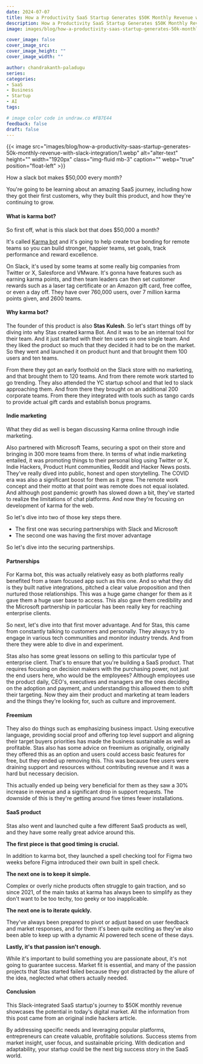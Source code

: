 ```yaml
---
date: 2024-07-07
title: How a Productivity SaaS Startup Generates $50K Monthly Revenue with Slack Integration
description: How a Productivity SaaS Startup Generates $50K Monthly Revenue with Slack Integration.
image: images/blog/how-a-productivity-saas-startup-generates-50k-monthly-revenue-with-slack-integration/1.webp

cover_image: false
cover_image_src: 
cover_image_height: ""
cover_image_width: ""

author: chandrakanth-paladugu
series: 
categories:
- SaaS
- Business
- Startup
- AI
tags:

# image color code in undraw.co #FB7E44 
feedback: false
draft: false
---
```


{{< image src="images/blog/how-a-productivity-saas-startup-generates-50k-monthly-revenue-with-slack-integration/1.webp" alt="alter-text" height="" width="1920px" class="img-fluid mb-3" caption="" webp="true" position="float-left" >}}

How a slack bot makes $50,000 every month?

You\'re going to be learning about an amazing SaaS journey, including how they got their first customers, why they built this product, and how they\'re continuing to grow. 

#### What is karma bot?

So first off, what is this slack bot that does $50,000 a month? 

It's called [Karma bot](https://karmabot.chat/) and it's going to help create true bonding for remote teams so you can build stronger, happier teams, set goals, track performance and reward excellence.

On Slack, it's used by some teams at some really big companies from Twitter or X, Salesforce and VMware. It's gonna have features such as earning karma points, and then team leaders can then set customer rewards such as a laser tag certificate or an Amazon gift card, free coffee, or even a day off. They have over 760,000 users, over 7 million karma points given, and 2600 teams.

#### Why karma bot?
The founder of this product is also **Stas Kulesh**. So let's start things off by diving into why Stas created karma Bot. And it was to be an internal tool for their team. And it just started with their ten users on one single team. And they liked the product so much that they decided it had to be on the market. So they went and launched it on product hunt and that brought them 100 users and ten teams.

From there they got an early foothold on the Slack store with no marketing, and that brought them to 120 teams. And from there remote work started to go trending. They also attended the YC startup school and that led to slack approaching them. And from there they brought on an additional 200 corporate teams. From there they integrated with tools such as tango cards to provide actual gift cards and establish bonus programs. 

#### Indie marketing
What they did as well is began discussing Karma online through indie marketing.

Also partnered with Microsoft Teams, securing a spot on their store and bringing in 300 more teams from there. In terms of what indie marketing entailed, it was promoting things to their personal blog using Twitter or X, Indie Hackers, Product Hunt communities, Reddit and Hacker News posts. They've really dived into public, honest and open storytelling. The COVID era was also a significant boost for them as it grew. The remote work concept and their motto at that point was remote does not equal isolated. And although post pandemic growth has slowed down a bit, they've started to realize the limitations of chat platforms. And now they're focusing on development of karma for the web. 

So let's dive into two of those key steps there.

- The first one was securing partnerships with Slack and Microsoft
- The second one was having the first mover advantage

So let's dive into the securing partnerships. 

#### Partnerships
For Karma bot, this was actually relatively easy as both platforms really benefited from a team focused app such as this one. And so what they did is they built native integrations, pitched a clear value proposition and then nurtured those relationships. This was a huge game changer for them as it gave them a huge user base to access. This also gave them credibility and the Microsoft partnership in particular has been really key for reaching enterprise clients.

So next, let's dive into that first mover advantage. And for Stas, this came from constantly talking to customers and personally. They always try to engage in various tech communities and monitor industry trends. And from there they were able to dive in and experiment. 

Stas also has some great lessons on selling to this particular type of enterprise client. That's to ensure that you're building a SaaS product. That requires focusing on decision makers with the purchasing power, not just the end users here, who would be the employees? Although employees use the product daily, CEO's, executives and managers are the ones deciding on the adoption and payment, and understanding this allowed them to shift their targeting. Now they aim their product and marketing at team leaders and the things they're looking for, such as culture and improvement. 

#### Freemium
They also do things such as emphasizing business impact. Using executive language, providing social proof and offering top level support and aligning their target buyers priorities has made the business sustainable as well as profitable. Stas also has some advice on freemium as originally, originally they offered this as an option and users could access basic features for free, but they ended up removing this. This was because free users were draining support and resources without contributing revenue and it was a hard but necessary decision.

This actually ended up being very beneficial for them as they saw a 30% increase in revenue and a significant drop in support requests. The downside of this is they're getting around five times fewer installations. 

#### SaaS product
Stas also went and launched quite a few different SaaS products as well, and they have some really great advice around this. 

**The first piece is that good timing is crucial.** 

In addition to karma bot, they launched a spell checking tool for Figma two weeks before Figma introduced their own built in spell check. 

**The next one is to keep it simple.**

Complex or overly niche products often struggle to gain traction, and so since 2021, of the main tasks at karma has always been to simplify as they don't want to be too techy, too geeky or too inapplicable. 

**The next one is to iterate quickly.** 

They've always been prepared to pivot or adjust based on user feedback and market responses, and for them it's been quite exciting as they've also been able to keep up with a dynamic AI powered tech scene of these days.

**Lastly, it's that passion isn't enough.** 

While it's important to build something you are passionate about, it's not going to guarantee success. Market fit is essential, and many of the passion projects that Stas started failed because they got distracted by the allure of the idea, neglected what others actually needed.

#### Conclusion
This Slack-integrated SaaS startup's journey to $50K monthly revenue showcases the potential in today's digital market. All the information from this post came from an original indie hackers article.

By addressing specific needs and leveraging popular platforms, entrepreneurs can create valuable, profitable solutions. Success stems from market insight, user focus, and sustainable pricing. With dedication and adaptability, your startup could be the next big success story in the SaaS world.
